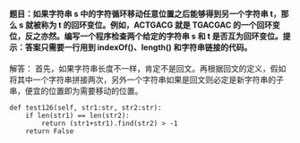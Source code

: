 #### 题目：如果字符串 s 中的字符循环移动任意位置之后能够得到另一个字符串 t，那么 s 就被称为 t 的回环变位。例如，ACTGACG 就是 TGACGAC 的一个回环变位，反之亦然。编写一个程序检查两个给定的字符串 s 和 t 是否互为回环变位。提示：答案只需要一行用到 indexOf()、length() 和字符串链接的代码。


解答：
首先，如果字符串长度不一样，肯定不是回文。再根据回文的定义，假如将其中一个字符串拼接两次，另外一个字符串如果是回文则必定是新字符串的子串，便宜的位置即为需要移动的位置。

```
def test126(self, str1:str, str2:str):
    if len(str1) == len(str2):
        return (str1+str1).find(str2) > -1
    return False
```
